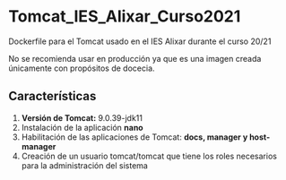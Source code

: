 # Tomcat_IES_Alixar_Curso2021

Dockerfile para el Tomcat usado en el IES Alixar durante el curso 20/21

No se recomienda usar en producción ya que es una imagen creada únicamente con propósitos de docecia.

## Características

1. **Versión de Tomcat:** 9.0.39-jdk11
2. Instalación de la aplicación **nano**
3. Habilitación de las aplicaciones de Tomcat: **docs, manager y host-manager**
4. Creación de un usuario tomcat/tomcat que tiene los roles necesarios para la administración del sistema


